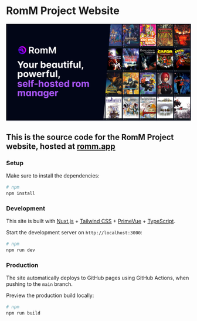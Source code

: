 # RomM Project Website

![opengraph image](https://raw.githubusercontent.com/rommapp/marketing-site/main/public/images/og/og-image.png)

## This is the source code for the RomM Project website, hosted at [romm.app](https://romm.app)

### Setup

Make sure to install the dependencies:

```bash
# npm
npm install
```

### Development

This site is built with [Nuxt.js](https://nuxtjs.org/) + [Tailwind CSS](https://tailwindcss.com/) + [PrimeVue](https://www.primefaces.org/primevue/) + [TypeScript](https://www.typescriptlang.org/).

Start the development server on `http://localhost:3000`:

```bash
# npm
npm run dev
```

### Production

The site automatically deploys to GitHub pages using GitHub Actions, when pushing to the `main` branch.

Preview the production build locally:

```bash
# npm
npm run build
```

